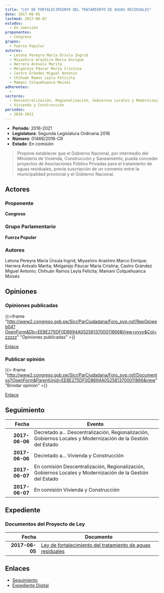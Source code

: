 ```yaml
---
title: "LEY DE FORTALECIMIENTO DEL TRATAMIENTO DE AGUAS RESIDUALES"
date: 2017-06-05
lastmod: 2017-06-07
estados: 
  - En comisión
proponentes: 
  - Congreso
grupos: 
  - Fuerza Popular
autores: 
  - Letona Pereyra María Úrsula Ingrid
  - Miyashiro Arashiro Marco Enrique
  - Herrera Arévalo Marita
  - Melgarejo Páucar María Cristina
  - Castro Grández Miguel Antonio
  - Chihuán Ramos Leyla Felícita
  - Mamani Colquehuanca Moisés
adherentes: 
  - 
sectores: 
  - Descentralización, Regionalización, Gobiernos Locales y Modernización de la Gestión del Estado
  - Vivienda y Construcción
periodos: 
  - 2016-2021
---
```


- **Periodo**: 2016-2021
- **Legislatura**: Segunda Legislatura Ordinaria 2016
- **Número**: 01466/2016-CR
- **Estado**: En comisión

> Propone establecer que el Gobierno Nacional, por intermedio del Ministerio de Vivienda, Construcción y Saneamiento, pueda conceder proyectos de Asociaciones Público Privadas para el tratamiento de aguas residuales, previa suscripción de un convenio entre la municipalidad provincial y el Gobierno Nacional.


## Actores

### Proponente

**Congreso**

### Grupo Parlamentario

**Fuerza Popular**

### Autores

Letona Pereyra María Úrsula Ingrid; Miyashiro Arashiro Marco Enrique; Herrera Arévalo Marita; Melgarejo Páucar María Cristina; Castro Grández Miguel Antonio; Chihuán Ramos Leyla Felícita; Mamani Colquehuanca Moisés


## Opiniones

### Opiniones publicadas

{{<iframe "http://www2.congreso.gob.pe/Sicr/ParCiudadana/Foro_pvp.nsf/RepOpiweb04?OpenForm&Db=EE8E275DF0D8694A0525813700011866&View=yyyy&Col=zzzzz" "Opiniones publicadas" >}}

[Enlace](http://www2.congreso.gob.pe/Sicr/ParCiudadana/Foro_pvp.nsf/RepOpiweb04?OpenForm&Db=EE8E275DF0D8694A0525813700011866&View=yyyy&Col=zzzzz)
### Publicar opinión

{{< iframe "http://www2.congreso.gob.pe/Sicr/ParCiudadana/Foro_pvp.nsf/Documentos?OpenForm&ParentUnid=EE8E275DF0D8694A0525813700011866&view" "Brindar opinión" >}}

[Enlace](http://www2.congreso.gob.pe/Sicr/ParCiudadana/Foro_pvp.nsf/Documentos?OpenForm&ParentUnid=EE8E275DF0D8694A0525813700011866&view)

## Seguimiento

| Fecha | Evento |
|------:|--------|
| **2017-06-06** | Decretado a... Descentralización, Regionalización, Gobiernos Locales y Modernización de la Gestión del Estado|
| **2017-06-06** | Decretado a... Vivienda y Construcción|
| **2017-06-07** | En comisión Descentralización, Regionalización, Gobiernos Locales y Modernización de la Gestión del Estado|
| **2017-06-07** | En comisión Vivienda y Construcción|


## Expediente


### Documentos del Proyecto de Ley

| Fecha | Documento |
|------:|--------|
| **2017-06-05** | [Ley de fortalecimiento del tratamiento de aguas residuales](http://www.leyes.congreso.gob.pe/Documentos/2016_2021/Proyectos_de_Ley_y_de_Resoluciones_Legislativas/PL0146620170605.pdf) |

## Enlaces 

- [Seguimiento](http://www2.congreso.gob.pe/Sicr/TraDocEstProc/CLProLey2016.nsf/f7fff46988ca05b1052578e100829cc7/fca712e7da428b3905258136007b653c?OpenDocument)
- [Expediente Digital](http://www2.congreso.gob.pe/Sicr/TraDocEstProc/CLProLey2016.nsf/f7fff46988ca05b1052578e100829cc7/fca712e7da428b3905258136007b653c?OpenDocument&Click=05257FB7005EB655.eb71d0cf91d8294e05256cdf006b5706/$Body/0.1C6C)
